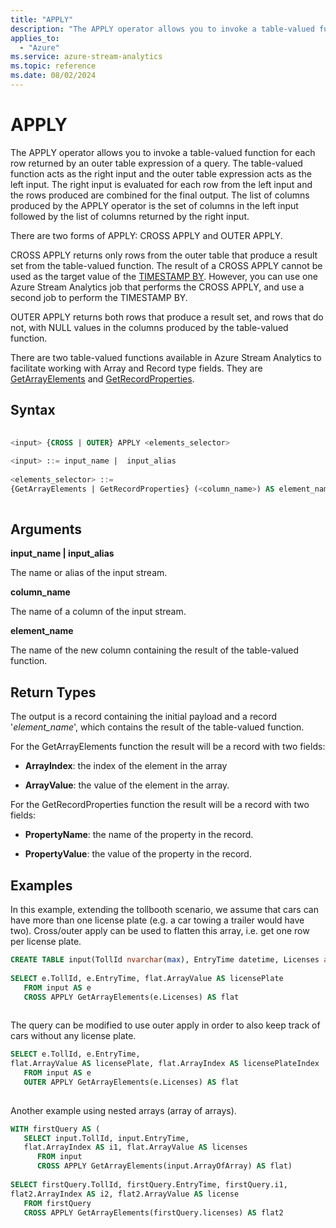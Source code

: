 ```yaml
---
title: "APPLY"
description: "The APPLY operator allows you to invoke a table-valued function for each row returned by an outer table expression of a query."
applies_to: 
  - "Azure"
ms.service: azure-stream-analytics
ms.topic: reference
ms.date: 08/02/2024
---
```


# APPLY
  The APPLY operator allows you to invoke a table-valued function for each row returned by an outer table expression of a query. The table-valued function acts as the right input and the outer table expression acts as the left input. The right input is evaluated for each row from the left input and the rows produced are combined for the final output. The list of columns produced by the APPLY operator is the set of columns in the left input followed by the list of columns returned by the right input.  
  
 There are two forms of APPLY: CROSS APPLY and OUTER APPLY. 
 
CROSS APPLY returns only rows from the outer table that produce a result set from the table-valued function. The result of a CROSS APPLY cannot be used as the target value of the [TIMESTAMP BY](timestamp-by-azure-stream-analytics.md). However, you can use one Azure Stream Analytics job that performs the CROSS APPLY, and use a second job to perform the TIMESTAMP BY.

OUTER APPLY returns both rows that produce a result set, and rows that do not, with NULL values in the columns produced by the table-valued function.  
  
 There are two table-valued functions available in Azure Stream Analytics to facilitate working with Array and Record type fields. They are [GetArrayElements](getarrayelements-azure-stream-analytics.md) and [GetRecordProperties](getrecordproperties-azure-stream-analytics.md).  
  
 ## Syntax  
  
```SQL
  
<input> {CROSS | OUTER} APPLY <elements_selector>  
  
<input> ::= input_name |  input_alias  
  
<elements_selector> ::=   
{GetArrayElements | GetRecordProperties} (<column_name>) AS element_name  
  
```  
  
## Arguments  
 **input_name | input_alias**  
  
 The name or alias of the input stream.  
  
 **column_name**  
  
 The name of a column of the input stream.  
  
 **element_name**  
  
 The name of the new column containing the result of the table-valued function.  
  
## Return Types  
 The output is a record containing the initial payload and a record '*element_name*', which contains the result of the table-valued function.  
  
 For the GetArrayElements function the result will be a record with two fields:  
  
-   **ArrayIndex**: the index of the element in the array  
  
-   **ArrayValue**: the value of the element in the array.  
  
 For the GetRecordProperties function the result will be a record with two fields:  
  
-   **PropertyName**: the name of the property in the record.  
  
-   **PropertyValue**: the value of the property in the record.  
  
## Examples  
 In this example, extending the tollbooth scenario, we assume that cars can have more than one license plate (e.g. a car towing a trailer would have two). Cross/outer apply can be used to flatten this array, i.e. get one row per license plate.  
  
```SQL
CREATE TABLE input(TollId nvarchar(max), EntryTime datetime, Licenses array)  
  
SELECT e.TollId, e.EntryTime, flat.ArrayValue AS licensePlate   
   FROM input AS e   
   CROSS APPLY GetArrayElements(e.Licenses) AS flat  
  
```  
  
 The query can be modified to use outer apply in order to also keep track of cars without any license plate.  
  
```SQL
SELECT e.TollId, e.EntryTime,   
flat.ArrayValue AS licensePlate, flat.ArrayIndex AS licensePlateIndex  
   FROM input AS e   
   OUTER APPLY GetArrayElements(e.Licenses) AS flat  
  
```  
  
 Another example using nested arrays (array of arrays).  
  
```SQL
WITH firstQuery AS (  
   SELECT input.TollId, input.EntryTime,   
   flat.ArrayIndex AS i1, flat.ArrayValue AS licenses   
      FROM input   
      CROSS APPLY GetArrayElements(input.ArrayOfArray) AS flat)  
  
SELECT firstQuery.TollId, firstQuery.EntryTime, firstQuery.i1,   
flat2.ArrayIndex AS i2, flat2.ArrayValue AS license  
   FROM firstQuery  
   CROSS APPLY GetArrayElements(firstQuery.licenses) AS flat2  
  
```  
  
  
